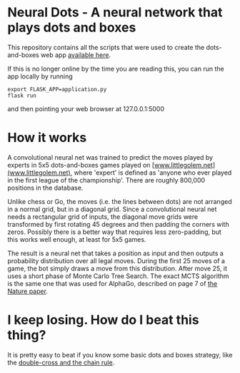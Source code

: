 # Neural Dots - A neural network that plays dots and boxes

This repository contains all the scripts that were used to create the dots-and-boxes web app [available here](http://dots-and-boxes.eu-central-1.elasticbeanstalk.com/).

If this is no longer online by the time you are reading this, you can run the app locally by running
```
export FLASK_APP=application.py
flask run
```
and then pointing your web browser at 127.0.0.1:5000


# How it works

A convolutional neural net was trained to predict the moves played by experts in 5x5 dots-and-boxes games played on [www.littlegolem.net](www.littlegolem.net), where 'expert' is defined as 'anyone who ever played in the first league of the championship'. There are roughly 800,000 positions in the database.

Unlike chess or Go, the moves (i.e. the lines between dots) are not arranged in a normal grid, but in a diagonal grid. Since a convolutional neural net needs a rectangular grid of inputs, the diagonal move grids were transformed by first rotating 45 degrees and then padding the corners with zeros. Possibly there is a better way that requires less zero-padding, but this works well enough, at least for 5x5 games.

The result is a neural net that takes a position as input and then outputs a probability distribution over all legal moves. During the first 25 moves of a game, the bot simply draws a move from this distribution. After move 25, it uses a short phase of Monte Carlo Tree Search. The exact MCTS algorithm is the same one that was used for AlphaGo, described on page 7 of [the Nature paper](https://storage.googleapis.com/deepmind-media/alphago/AlphaGoNaturePaper.pdf).


# I keep losing. How do I beat this thing?

It is pretty easy to beat if you know some basic dots and boxes strategy, like the [double-cross and the chain rule](http://gcrhoads.byethost4.com/DotsBoxes/dots_strategy.html?i=1).
